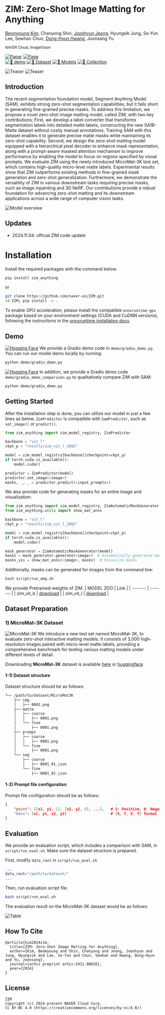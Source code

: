 # ZIM: Zero-Shot Image Matting for Anything

[Beomyoung Kim](https://beomyoung-kim.github.io/), Chanyong Shin, [Joonhyun Jeong](https://bestdeveloper691.github.io/), Hyungsik Jung, Se-Yun Lee, Sewhan Chun, [Dong-Hyun Hwang](https://hwangdonghyun.github.io/), Joonsang Yu<br>

<sub>NAVER Cloud, ImageVision</sub><br />

[![Paper](https://img.shields.io/badge/Paper-arxiv-red)](https://arxiv.org/pdf/2411.00626)
[![Page](https://img.shields.io/badge/Project_page-blue)](https://naver-ai.github.io/ZIM) 	
[![🤗 demo](https://img.shields.io/badge/Hugging%20Face-Demo-FFD21E?logo=huggingface&logo)](https://huggingface.co/spaces/naver-iv/ZIM_Zero-Shot-Image-Matting)
[![🤗 Dataset](https://img.shields.io/badge/Hugging%20Face%20Dataset-FFD21E?logo=huggingface&logoColor=000)](https://huggingface.co/datasets/naver-iv/MicroMat-3K)
[![🤗 Models](https://img.shields.io/badge/%F0%9F%A4%97-Models-yellow)](https://huggingface.co/models?search=naver-iv/zim)
[![🤗 Collection](https://img.shields.io/badge/Hugging%20Face%20Collection-FFD21E?logo=huggingface&logoColor=000)](https://huggingface.co/collections/naver-iv/zim-6739a32211b7efeeed83b674)

![Teaser](https://github.com/naver-ai/ZIM/releases/download/asset-v1/amg.gif)
![Teaser](https://github.com/naver-ai/ZIM/releases/download/asset-v1/teaser.png)

## Introduction

The recent segmentation foundation model, Segment Anything Model (SAM), exhibits strong zero-shot segmentation capabilities, but it falls short in generating fine-grained precise masks. To address this limitation, we propose a novel zero-shot image matting model, called ZIM, with two key contributions: First, we develop a label converter that transforms segmentation labels into detailed matte labels, constructing the new SA1B-Matte dataset without costly manual annotations. Training SAM with this dataset enables it to generate precise matte masks while maintaining its zero-shot capability. Second, we design the zero-shot matting model equipped with a hierarchical pixel decoder to enhance mask representation, along with a prompt-aware masked attention mechanism to improve performance by enabling the model to focus on regions specified by visual prompts. We evaluate ZIM using the newly introduced MicroMat-3K test set, which contains high-quality micro-level matte labels. Experimental results show that ZIM outperforms existing methods in fine-grained mask generation and zero-shot generalization. Furthermore, we demonstrate the versatility of ZIM in various downstream tasks requiring precise masks, such as image inpainting and 3D NeRF. Our contributions provide a robust foundation for advancing zero-shot matting and its downstream applications across a wide range of computer vision tasks. 

![Model overview](https://github.com/naver-ai/ZIM/releases/download/asset-v1/method_overview.png)

## Updates    
- 2024.11.04: official ZIM code update


# Installation

Install the required packages with the command below:
```bash
pip install zim_anything
```

or
```bash
git clone https://github.com/naver-ai/ZIM.git
cd ZIM; pip install -e .
```

To enable GPU acceleration, please install the compatible `onnxruntime-gpu` package based on your environment settings (CUDA and CuDNN versions), following the instructions in the [onnxruntime installation docs](https://onnxruntime.ai/docs/execution-providers/CUDA-ExecutionProvider.html#requirements).


## Demo

[![Hugging Face](https://img.shields.io/badge/Hugging%20Face-FFD21E?logo=huggingface&logoColor=000)](https://huggingface.co/spaces/naver-iv/ZIM_Zero-Shot-Image-Matting)  We provide a Gradio demo code in `demo/gradio_demo.py`. You can run our model demo locally by running:

```bash
python demo/gradio_demo.py
```

[![Hugging Face](https://img.shields.io/badge/Hugging%20Face-FFD21E?logo=huggingface&logoColor=000)](https://huggingface.co/spaces/naver-iv/ZIM_demo_with_SAM)  In addition, we provide a Gradio demo code `demo/gradio_demo_comparison.py` to qualitatively compare ZIM with SAM:

```bash
python demo/gradio_demo.py
```
## Getting Started

After the installation step is done, you can utilize our model in just a few lines as below. `ZimPredictor` is compatible with `SamPredictor`, such as `set_image()` or `predict()`.
```python
from zim_anything import zim_model_registry, ZimPredictor

backbone = "vit_l"
ckpt_p = "results/zim_vit_l_2092"

model = zim_model_registry[backbone](checkpoint=ckpt_p)
if torch.cuda.is_available():
    model.cuda()

predictor = ZimPredictor(model)
predictor.set_image(<image>)
masks, _, _ = predictor.predict(<input_prompts>)
```

We also provide code for generating masks for an entire image and visualization:

```python
from zim_anything import zim_model_registry, ZimAutomaticMaskGenerator
from zim_anything.utils import show_mat_anns

backbone = "vit_l"
ckpt_p = "results/zim_vit_l_2092"

model = zim_model_registry[backbone](checkpoint=ckpt_p)
if torch.cuda.is_available():
    model.cuda()

mask_generator = ZimAutomaticMaskGenerator(model)
masks = mask_generator.generate(<image>)  # Automatically generated masks
masks_vis = show_mat_anns(<image>, masks)  # Visualize masks
```

Additionally, masks can be generated for images from the command line:
```bash
bash script/run_amg.sh
```

We provide Pretrained-weights of ZIM.
|   MODEL ZOO  | Link |
| :------:  | :------:  |
| zim_vit_b | [download](https://huggingface.co/naver-iv/zim-anything-vitb/tree/main/zim_vit_b_2043) |
| zim_vit_l | [download](https://huggingface.co/naver-iv/zim-anything-vitb/tree/main/zim_vit_l_2092) |


## Dataset Preparation

### 1) MicroMat-3K Dataset
![MicroMat-3K](https://github.com/naver-ai/ZIM/releases/download/asset-v1/qualitative_micromat.png)
We introduce a new test set named MicroMat-3K, to evaluate zero-shot interactive matting models. It consists of 3,000 high-resolution images paired with micro-level matte labels, providing a comprehensive benchmark for testing various matting models under different levels of detail.

Downloading **MicroMat-3K** dataset is available [here](https://github.com/naver-ai/ZIM/releases/download/testset-v1/MicroMat3K.tar) or [huggingface](https://huggingface.co/datasets/naver-iv/MicroMat-3K)

#### 1-1) Dataset structure

Dataset structure should be as follows:
```bash
└── /path/to/dataset/MicroMat3K
    ├── img
    │   ├── 0001.png
    ├── matte
    │   ├── coarse
    │   │   ├── 0001.png
    │   └── fine
    │       ├── 0001.png
    ├── prompt
    │   ├── coarse
    │   │   ├── 0001.png
    │   └── fine
    │       ├── 0001.png
    └── seg
        ├── coarse
        │   ├── 0001_01.json
        └── fine
            ├── 0001_01.json
```

#### 1-2) Prompt file configuration

Prompt file configuration should be as follows:
```json
{
    "point": [[x1, y1, 1], [x2, y2, 0], ...],   # 1: Positive, 0: Negative prompt
    "bbox": [x1, y1, x2, y2]                    # [X, Y, X, Y] format
}
```

## Evaluation

We provide an evaluation script, which includes a comparison with SAM, in `script/run_eval.sh`. Make sure the dataset structure is prepared.

First, modify `data_root` in `script/run_eval.sh`
```bash
...
data_root="/path/to/dataset/"
...
```

Then, run evaluation script file.
```bash
bash script/run_eval.sh
```

The evaluation result on the MicroMat-3K dataset would be as follows:

![Table](https://github.com/naver-ai/ZIM/releases/download/asset-v1/Table1.png)


## How To Cite

```
@article{kim2024zim,
  title={ZIM: Zero-Shot Image Matting for Anything},
  author={Kim, Beomyoung and Shin, Chanyong and Jeong, Joonhyun and Jung, Hyungsik and Lee, Se-Yun and Chun, Sewhan and Hwang, Dong-Hyun and Yu, Joonsang},
  journal={arXiv preprint arXiv:2411.00626},
  year={2024}
}
```

## License

```
ZIM
Copyright (c) 2024-present NAVER Cloud Corp.
CC BY-NC 4.0 (https://creativecommons.org/licenses/by-nc/4.0/)  
```

